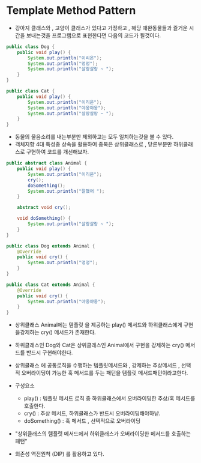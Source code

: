# Template Method Pattern
- 강아지 클래스와 , 고양이 클래스가 있다고 가정하고 , 해당 애완동물들과 즐거운 시간을 보내는것을
프로그램으로 표현한다면 다음의 코드가 될것이다.

```java
public class Dog {
    public void play() {
        System.out.println("이리온");
        System.out.println("멍멍");
        System.out.println("살랑살랑 ~ ");
    }
}

public class Cat {
    public void play() {
        System.out.println("이리온");
        System.out.println("야옹야옹");
        System.out.println("살랑살랑 ~ ");
    }
}
```

- 동물의 울음소리를 내는부분만 제외하고는 모두 일치하는것을 볼 수 있다.
- 객체지향 4대 특성중 상속을 활용하여 중복은 상위클래스로 , 닫른부분만 하위클래스로 구현하여 코드를 개선해보자.

```java
public abstract class Animal {
    public void play() {
        System.out.println("이리온");
        cry();
        doSomething();
        System.out.println("잘했어 ");  
    }

    abstract void cry();

    void doSomething() {
        System.out.println("살랑살랑 ~ ");  
    }
}

public class Dog extends Animal {
    @Override
    public void cry() {
        System.out.println("멍멍");  
    }
}

public class Cat extends Animal {
    @Override
    public void cry() {
        System.out.println("야옹야옹");  
    }
}
```

- 상위클래스 Animal에는 템플릿 을 제공하는 play() 메서드와 하위클래스에게 구현을강제하는 cry() 메서드가 존재한다.
- 하위클래스인 Dog와 Cat은 상위클래스인 Animal에서 구현을 강제하는 cry() 메서드를 반드시 구현해야한다.
- 상위클래스 에 공통로직을 수행하는 템플릿메서드와 , 강제하는 추상메서드 , 선택적 오버라이딩이 가능한 훅 메서드를 두는 패턴을 템플릿 메서드패턴이라고한다.


- 구성요소
    - play() : 템플릿 메서드 로직 중 하위클래스에서 오버라이딩한 추상/훅 메서드를 호출한다.
    - cry() : 추상 메서드, 하위클래스가 반드시 오버라이딩해야하낟.
    - doSomething() : 훅 메서드 , 선택적으로 오버라이딩

- "상위클래스의 템플릿 메서드에서 하위클래스가 오버라이딩한 메서드를 호출하는패턴"
- 의존성 역전원척 (DIP) 를 활용하고 있다.

